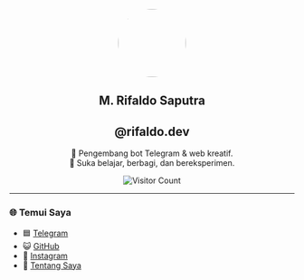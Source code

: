 <p align="center">
  <img src="https://avatars.githubusercontent.com/u/78992678?v=4" width="120" style="border-radius: 100%;" />
</p>
<h2 align= "center"> M. Rifaldo Saputra </h2>
<h2 align="center">@rifaldo.dev</h2>

<p align="center">
  🔧 Pengembang bot Telegram & web kreatif.<br/>
  🚀 Suka belajar, berbagi, dan bereksperimen.
</p>

<p align="center">
  <img src="https://profile-counter.glitch.me/rifaldo-dev/count.svg" alt="Visitor Count"/>
</p>

---

### 🌐 Temui Saya
- 🟦 [Telegram](https://t.me/aku_aldo)
- 😺 [GitHub](https://github.com/rifaldo-dev)
- 📸 [Instagram](https://instagram.com/rifaldo.dev)
- 📄 [Tentang Saya](/about/README.md)
